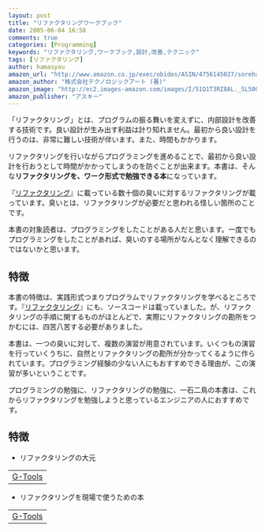 ```yaml
---
layout: post
title: "リファクタリングワークブック"
date: 2005-06-04 16:58
comments: true
categories: [Programming]
keywords: "リファクタリング,ワークブック,設計,改善,テクニック"
tags: [リファクタリング]
author: hamasyou
amazon_url: "http://www.amazon.co.jp/exec/obidos/ASIN/4756145027/sorehabooks-22/250-3258762-7997812?%5Fencoding=UTF8&camp=247&link%5Fcode=xm2"
amazon_author: "株式会社テクノロジックアート (著)"
amazon_image: "http://ec2.images-amazon.com/images/I/51Q1T3RZ8AL._SL500_AA300_.jpg"
amazon_publisher: "アスキー"
---
```


「リファクタリング」とは、プログラムの振る舞いを変えずに、内部設計を改善する技術です。良い設計が生み出す利益は計り知れません。最初から良い設計を行うのは、非常に難しい技術が伴います。また、時間もかかります。

リファクタリングを行いながらプログラミングを進めることで、最初から良い設計を行おうとして時間がかかってしまうのを防ぐことが出来ます。本書は、そんな<b>リファクタリングを、ワーク形式で勉強できる本</b>になっています。

『<a href="http://www.amazon.co.jp/exec/obidos/ASIN/4894712288/sorehabooks-22/250-3258762-7997812?%5Fencoding=UTF8&camp=247&link%5Fcode=xm2" rel="external nofollow">リファクタリング</a>』に載っている数十個の臭いに対するリファクタリングが載っています。臭いとは、リファクタリングが必要だと思われる怪しい箇所のことです。

本書の対象読者は、プログラミングをしたことがある人だと思います。一度でもプログラミングをしたことがあれば、臭いのする場所がなんとなく理解できるのではないかと思います。


<!-- more -->

<h2>特徴</h2>

本書の特徴は、実践形式つまりプログラムでリファクタリングを学べるところです。『<a href="http://www.amazon.co.jp/exec/obidos/ASIN/4894712288/sorehabooks-22/250-3258762-7997812?%5Fencoding=UTF8&camp=247&link%5Fcode=xm2" rel="external nofollow">リファクタリング</a>』にも、ソースコードは載っていました。が、リファクタリングの手順に関するものがほとんどで、実際にリファクタリングの勘所をつかむには、四苦八苦する必要がありました。

本書は、一つの臭いに対して、複数の演習が用意されています。いくつもの演習を行っていくうちに、自然とリファクタリングの勘所が分かってくるように作られています。プログラミング経験の少ない人にもおすすめできる理由が、この演習が多いということです。

プログラミングの勉強に、リファクタリングの勉強に、一石二鳥の本書は、これからリファクタリングを勉強しようと思っているエンジニアの人におすすめです。

<h2>特徴</h2>

+ リファクタリングの大元
<div class="rakuten"><table width="400" border="0" cellpadding="5"><tr><td colspan="2" ><a href="http://www.amazon.co.jp/exec/obidos/ASIN/4894712288/sorehabooks-22/" rel="external nofollow">G-Tools</a></font></td></tr></table></div>

+ リファクタリングを現場で使うための本
<div class="rakuten"><table width="400" border="0" cellpadding="5"><tr><td colspan="2" ><a href="http://www.amazon.co.jp/exec/obidos/ASIN/4797329769/sorehabooks-22/" rel="external nofollow">G-Tools</a></font></td></tr></table></div>




